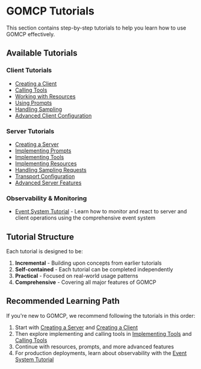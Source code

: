 # GOMCP Tutorials

This section contains step-by-step tutorials to help you learn how to use GOMCP effectively.

## Available Tutorials

### Client Tutorials

- [Creating a Client](client/01-creating-a-client.md)
- [Calling Tools](client/02-calling-tools.md)
- [Working with Resources](client/03-working-with-resources.md)
- [Using Prompts](client/04-using-prompts.md)
- [Handling Sampling](client/05-handling-sampling.md)
- [Advanced Client Configuration](client/06-advanced-configuration.md)

### Server Tutorials

- [Creating a Server](server/01-creating-a-server.md)
- [Implementing Prompts](server/02-implementing-prompts.md)
- [Implementing Tools](server/03-implementing-tools.md)
- [Implementing Resources](server/04-implementing-resources.md)
- [Handling Sampling Requests](server/05-handling-sampling.md)
- [Transport Configuration](server/06-transport-configuration.md)
- [Advanced Server Features](server/07-advanced-features.md)

### Observability & Monitoring

- [Event System Tutorial](events.md) - Learn how to monitor and react to server and client operations using the comprehensive event system

## Tutorial Structure

Each tutorial is designed to be:

1. **Incremental** - Building upon concepts from earlier tutorials
2. **Self-contained** - Each tutorial can be completed independently
3. **Practical** - Focused on real-world usage patterns
4. **Comprehensive** - Covering all major features of GOMCP

## Recommended Learning Path

If you're new to GOMCP, we recommend following the tutorials in this order:

1. Start with [Creating a Server](server/01-creating-a-server.md) and [Creating a Client](client/01-creating-a-client.md)
2. Then explore implementing and calling tools in [Implementing Tools](server/03-implementing-tools.md) and [Calling Tools](client/02-calling-tools.md)
3. Continue with resources, prompts, and more advanced features
4. For production deployments, learn about observability with the [Event System Tutorial](events.md)
